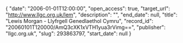 {
  "date": "2006-01-01T12:00:00", 
  "open_access": true, 
  "target_url": "http://www.llgc.org.uk/lem", 
  "description": "", 
  "end_date": null, 
  "title": "Lewis Morgan - Llyfrgell Genedlaethol Cymru", 
  "record_id": "20060101T120000/AmQ3cXK1xVTH1yua3rVimg==", 
  "publisher": "llgc.org.uk", 
  "slug": 293863797, 
  "start_date": null
}

